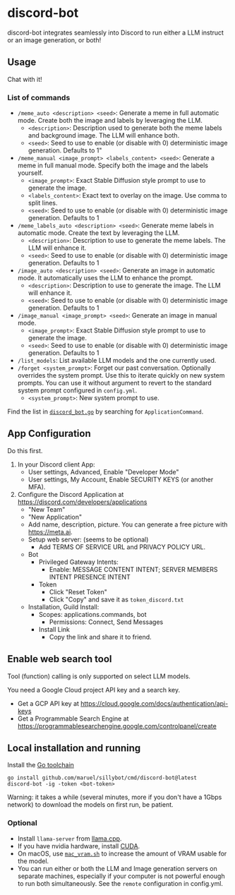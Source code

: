 # discord-bot

discord-bot integrates seamlessly into Discord to run either a LLM instruct or an
image generation, or both!


## Usage

Chat with it!


### List of commands

- `/meme_auto <description> <seed>`: Generate a meme in full automatic mode.
  Create both the image and labels by leveraging the LLM.
    - `<description>`: Description used to generate both the meme labels and
      background image. The LLM will enhance both.
    - `<seed>`: Seed to use to enable (or disable with 0) deterministic image
      generation. Defaults to 1"
- `/meme_manual <image_prompt> <labels_content> <seed>`: Generate a meme in full
  manual mode. Specify both the image and the labels yourself.
    - `<image_prompt>`: Exact Stable Diffusion style prompt to use to generate the image.
    - `<labels_content>`: Exact text to overlay on the image. Use comma to split lines.
    - `<seed>`: Seed to use to enable (or disable with 0) deterministic image
      generation. Defaults to 1
- `/meme_labels_auto <description> <seed>`: Generate meme labels in automatic
  mode. Create the text by leveraging the LLM.
    - `<description>`: Description to use to generate the meme labels. The LLM will enhance
      it.
    - `<seed>`: Seed to use to enable (or disable with 0) deterministic image
      generation. Defaults to 1
- `/image_auto <description> <seed>`: Generate an image in automatic mode. It
  automatically uses the LLM to enhance the prompt.
    - `<description>`: Description to use to generate the image. The LLM will
      enhance it.
    - `<seed>`: Seed to use to enable (or disable with 0) deterministic image
      generation. Defaults to 1
- `/image_manual <image_prompt> <seed>`: Generate an image in manual mode.
    - `<image_prompt>`: Exact Stable Diffusion style prompt to use to generate
      the image.
    - `<seed>`: Seed to use to enable (or disable with 0) deterministic image
      generation. Defaults to 1
- `/list_models`: List available LLM models and the one currently used.
- `/forget <system_prompt>`: Forget our past conversation. Optionally
  overrides the system prompt. Use this to iterate quickly on new system
  prompts. You can use it without argument to revert to the standard system
  prompt configured in `config.yml`.
    - `<system_prompt>`: New system prompt to use.

Find the list in [`discord_bot.go`](discord_bot.go) by searching for
`ApplicationCommand`.


## App Configuration

Do this first.

1. In your Discord client App:
    - User settings, Advanced, Enable "Developer Mode"
    - User settings, My Account, Enable SECURITY KEYS (or another MFA).
2. Configure the Discord Application at https://discord.com/developers/applications
    - "New Team"
    - "New Application"
    - Add name, description, picture. You can generate a free picture with
      https://meta.ai.
    - Setup web server: (seems to be optional)
        - Add TERMS OF SERVICE URL and PRIVACY POLICY URL.
    - Bot
        - Privileged Gateway Intents:
            - Enable: MESSAGE CONTENT INTENT; SERVER MEMBERS INTENT PRESENCE INTENT
      - Token
          - Click "Reset Token"
          - Click "Copy" and save it as `token_discord.txt`
    - Installation, Guild Install:
        - Scopes: applications.commands, bot
            - Permissions: Connect, Send Messages
        - Install Link
            - Copy the link and share it to friend.


## Enable web search tool

Tool (function) calling is only supported on select LLM models.

You need a Google Cloud project API key and a search key.

- Get a GCP API key at https://cloud.google.com/docs/authentication/api-keys
- Get a Programmable Search Engine at
  https://programmablesearchengine.google.com/controlpanel/create


## Local installation and running

Install the [Go toolchain](https://go.dev/dl/)

```
go install github.com/maruel/sillybot/cmd/discord-bot@latest
discord-bot -ig -token <bot-token>
```

Warning: it takes a while (several minutes, more if you don't have a 1Gbps
network) to download the models on first run, be patient.


### Optional

- Install `llama-server` from [llama.cpp](https://github.com/ggerganov/llama.cpp).
- If you have nvidia hardware, install [CUDA](https://developer.nvidia.com/cuda-downloads).
- On macOS, use [`mac_vram.sh`](/mac_vram.sh) to increase the amount of VRAM
  usable for the model.
- You can run either or both the LLM and Image generation servers on separate
  machines, especially if your computer is not powerful enough to run both
  simultaneously. See the `remote` configuration in config.yml.
